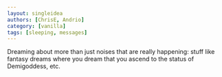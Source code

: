 ```yaml
---
layout: singleidea
authors: [ChrisE, Andrio]
category: [vanilla]
tags: [sleeping, messages]
---
```

Dreaming about more than just noises that are really happening: stuff like fantasy dreams where you dream that you ascend to the status of Demigoddess, etc.
